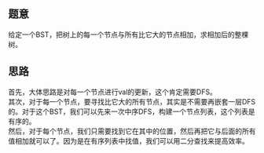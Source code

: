 ## 题意

给定一个BST，把树上的每一个节点与所有比它大的节点相加，求相加后的整棵树。

## 思路

首先，大体思路是对每一个节点进行val的更新，这个肯定需要DFS。  
其次，对于每一个节点，要寻找比它大的所有节点，其实是不需要再嵌套一层DFS的。对于这个BST，我们可以先来一次中序DFS，构建一个节点列表，这个列表是有序的。  
然后，对于每个节点，我们只需要找到它在其中的位置，然后再把它与后面的所有值相加就可以了。因为是在有序列表中找值，我们可以用二分查找来提高效率。
